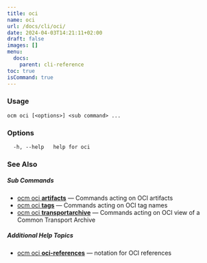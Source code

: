 ```yaml
---
title: oci
name: oci
url: /docs/cli/oci/
date: 2024-04-03T14:21:11+02:00
draft: false
images: []
menu:
  docs:
    parent: cli-reference
toc: true
isCommand: true
---
```

### Usage

```
ocm oci [<options>] <sub command> ...
```

### Options

```
  -h, --help   help for oci
```

### See Also



##### Sub Commands

* [ocm oci <b>artifacts</b>](/docs/cli/oci/artifacts)	 &mdash; Commands acting on OCI artifacts
* [ocm oci <b>tags</b>](/docs/cli/oci/tags)	 &mdash; Commands acting on OCI tag names
* [ocm oci <b>transportarchive</b>](/docs/cli/oci/transportarchive)	 &mdash; Commands acting on OCI view of a Common Transport Archive



##### Additional Help Topics

* [ocm oci <b>oci-references</b>](/docs/cli/oci/oci-references)	 &mdash; notation for OCI references

